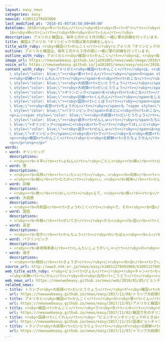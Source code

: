 ```yaml
---
layout: easy_news
categories: easy
newsid: k10011279491000
last_modified_at: '2018-01-05T16:50:00+09:00'
datetime: 2018<ruby>年<rt>ねん</rt></ruby>01<ruby>月<rt>がつ</rt></ruby>05<ruby>日<rt>にち</rt></ruby>
  16<ruby>時<rt>じ</rt></ruby>50<ruby>分<rt>ふん</rt></ruby>
description: アメリカと韓国は、毎年２月から３月の間に一緒に軍の訓練を行っています。
title: 韓国とアメリカ「オリンピックの間は軍の訓練をしない」
title_with_ruby: <ruby>韓国<rt>かんこく</rt></ruby>とアメリカ「オリンピックの<ruby>間<rt>あいだ</rt></ruby>は<ruby>軍<rt>ぐん</rt></ruby>の<ruby>訓練<rt>くんれん</rt></ruby>をしない」
outline: アメリカと韓国は、毎年２月から３月の間に一緒に軍の訓練を行っています。
outline_with_ruby: アメリカと<ruby>韓国<rt>かんこく</rt></ruby>は、<ruby>毎年<rt>まいとし</rt></ruby>２<ruby>月<rt>がつ</rt></ruby>から３<ruby>月<rt>がつ</rt></ruby>の<ruby>間<rt>あいだ</rt></ruby>に<ruby>一緒<rt>いっしょ</rt></ruby>に<ruby>軍<rt>ぐん</rt></ruby>の<ruby>訓練<rt>くんれん</rt></ruby>を<ruby>行<rt>おこな</rt></ruby>っています。
image_url: https://newswebeasy.github.io/ja201801/news/web/image/2018/01/05/K10011279491_1801050613_1801050616_01_03.jpg
voice_url: https://newswebeasy.github.io/ja201801/news/easy/voice/2018/01/05/k10011279491000.mp3
content_with_ruby: "<p>アメリカと<ruby>韓国<rt>かんこく</rt></ruby>は、<ruby>毎年<rt>まいとし</rt></ruby>２<ruby>月<rt>がつ</rt></ruby>から３<ruby>月<rt>がつ</rt></ruby>の<ruby>間<rt>あいだ</rt></ruby>に<ruby>一緒<rt>いっしょ</rt></ruby>に<span\
  \ style=\"color: blue;\"><ruby>軍<rt>ぐん</rt></ruby></span>の<span style=\"color: blue;\"\
  ><ruby>訓練<rt>くんれん</rt></ruby></span>を<ruby>行<rt>おこな</rt></ruby>っています。アメリカのトランプ<span\
  \ style=\"color: blue;\"><ruby>大統領<rt>だいとうりょう</rt></ruby></span>と<ruby>韓国<rt>かんこく</rt></ruby>のムン・ジェイン<span\
  \ style=\"color: blue;\"><ruby>大統領<rt>だいとうりょう</rt></ruby></span>は<ruby>４日<rt>よっか</rt></ruby>、<ruby>電話<rt>でんわ</rt></ruby>で<ruby>話<rt>はなし</rt></ruby>をしました。そして、２<ruby>月<rt>がつ</rt></ruby>に<ruby>韓国<rt>かんこく</rt></ruby>のピョンチャンで<span\
  \ style=\"color: blue;\">オリンピック</span>を<ruby>行<rt>おこな</rt></ruby>っている<ruby>間<rt>あいだ</rt></ruby>は、<span\
  \ style=\"color: blue;\"><ruby>訓練<rt>くんれん</rt></ruby></span>をしないと<ruby>決<rt>き</rt></ruby>めました。アメリカのマティス<span\
  \ style=\"color: blue;\"><ruby>国防<rt>こくぼう</rt></ruby></span><span style=\"color:\
  \ blue;\"><ruby>長官<rt>ちょうかん</rt></ruby></span>も「<span style=\"color: blue;\"><ruby>訓練<rt>くんれん</rt></ruby></span>は<span\
  \ style=\"color: blue;\">パラリンピック</span>のあとに<ruby>行<rt>おこな</rt></ruby>います」と<ruby>言<rt>い</rt></ruby>いました。</p>\n\
  <p>ムン<span style=\"color: blue;\"><ruby>大統領<rt>だいとうりょう</rt></ruby></span>は、<ruby>北朝鮮<rt>きたちょうせん</rt></ruby>の<span\
  \ style=\"color: blue;\"><ruby>選手<rt>せんしゅ</rt></ruby></span>たちにも<span style=\"color:\
  \ blue;\">オリンピック</span>に<ruby>出<rt>で</rt></ruby>てほしいと<ruby>考<rt>かんが</rt></ruby>えています。<ruby>北朝鮮<rt>きたちょうせん</rt></ruby>のキム・ジョンウン<ruby>朝鮮労働党委員長<rt>ちょうせんろうどうとういいんちょう</rt></ruby>は<ruby>１日<rt>ついたち</rt></ruby>、「<ruby>北朝鮮<rt>きたちょうせん</rt></ruby>の<span\
  \ style=\"color: blue;\"><ruby>選手<rt>せんしゅ</rt></ruby></span>は<span style=\"color:\
  \ blue;\">オリンピック</span>に<ruby>出<rt>で</rt></ruby>る<ruby>用意<rt>ようい</rt></ruby>がある。<ruby>韓国<rt>かんこく</rt></ruby>とすぐに<ruby>話<rt>はなし</rt></ruby>をして、<ruby>出<rt>で</rt></ruby>るかどうか<ruby>決<rt>き</rt></ruby>めることができる」と<ruby>言<rt>い</rt></ruby>いました。</p>\n\
  <p><ruby>韓国<rt>かんこく</rt></ruby>と<ruby>北朝鮮<rt>きたちょうせん</rt></ruby>は<ruby>９日<rt>ここのか</rt></ruby>に、<ruby>韓国<rt>かんこく</rt></ruby>と<ruby>北朝鮮<rt>きたちょうせん</rt></ruby>の<ruby>間<rt>あいだ</rt></ruby>にあるパンムンジョムで<ruby>話<rt>はなし</rt></ruby>をすることになりました。</p>\n\
  <p></p>\n<p></p>"
words:
- word: オリンピック
  descriptions:
  - <ruby><rb>４年</rb><rt>よねん</rt></ruby>ごとに<ruby><rb>開</rb><rt>ひら</rt></ruby>かれ、<ruby><rb>世界</rb><rt>せかい</rt></ruby>じゅうの<ruby><rb>国々</rb><rt>くにぐに</rt></ruby>から<ruby><rb>選手</rb><rt>せんしゅ</rt></ruby>が<ruby><rb>参加</rb><rt>さんか</rt></ruby>する<ruby><rb>競技大会</rb><rt>きょうぎたいかい</rt></ruby>。<ruby><rb>古代</rb><rt>こだい</rt></ruby>ギリシャのオリンピアで<ruby><rb>開</rb><rt>ひら</rt></ruby>かれた<ruby><rb>古代</rb><rt>こだい</rt></ruby>オリンピックにならって、フランスのクーベルタンの<ruby><rb>力</rb><rt>ちから</rt></ruby>で、１８９６<ruby><rb>年</rb><rt>ねん</rt></ruby>にギリシャのアテネで<ruby><rb>開</rb><rt>ひら</rt></ruby>かれたのが、<ruby><rb>近代</rb><rt>きんだい</rt></ruby>オリンピックの<ruby><rb>始</rb><rt>はじ</rt></ruby>まり。<ruby><rb>五輪</rb><rt>ごりん</rt></ruby>。
- word: 軍
  descriptions:
  - <ruby><rb>兵隊</rb><rt>へいたい</rt></ruby>。<ruby><rb>兵隊</rb><rt>へいたい</rt></ruby>の<ruby><rb>集</rb><rt>あつ</rt></ruby>まり。
  - <ruby><rb>戦</rb><rt>たたか</rt></ruby>い。<ruby><rb>戦争</rb><rt>せんそう</rt></ruby>。
- word: 訓練
  descriptions:
  - <ruby><rb>教</rb><rt>おし</rt></ruby>えて、<ruby><rb>慣</rb><rt>な</rt></ruby>れさせること。また、うまくできるように<ruby><rb>練習</rb><rt>れんしゅう</rt></ruby>すること。
- word: 大統領
  descriptions:
  - <ruby><rb>共和国</rb><rt>きょうわこく</rt></ruby>で、その<ruby><rb>国</rb><rt>くに</rt></ruby>を<ruby><rb>代表</rb><rt>だいひょう</rt></ruby>する<ruby><rb>人</rb><rt>ひと</rt></ruby>。
- word: 国防
  descriptions:
  - <ruby><rb>外敵</rb><rt>がいてき</rt></ruby>から<ruby><rb>国</rb><rt>くに</rt></ruby>を<ruby><rb>守</rb><rt>まも</rt></ruby>ること。<ruby><rb>国</rb><rt>くに</rt></ruby>の<ruby><rb>守</rb><rt>まも</rt></ruby>り。
- word: 長官
  descriptions:
  - <ruby><rb>官庁</rb><rt>かんちょう</rt></ruby>のいちばん<ruby><rb>上</rb><rt>うえ</rt></ruby>の<ruby><rb>役目</rb><rt>やくめ</rt></ruby>。また、その<ruby><rb>役目</rb><rt>やくめ</rt></ruby>の<ruby><rb>人</rb><rt>ひと</rt></ruby>。<ruby><rb>次官</rb><rt>じかん</rt></ruby>の<ruby><rb>上</rb><rt>うえ</rt></ruby>。
- word: パラリンピック
  descriptions:
  - <ruby><rb>身体障害者</rb><rt>しんたいしょうがいしゃ</rt></ruby>の<ruby><rb>国際</rb><rt>こくさい</rt></ruby>スポーツ<ruby><rb>大会</rb><rt>たいかい</rt></ruby>。<ruby><rb>４年</rb><rt>よねん</rt></ruby>に<ruby><rb>一度</rb><rt>いちど</rt></ruby>、オリンピック<ruby><rb>開催地</rb><rt>かいさいち</rt></ruby>で<ruby><rb>行</rb><rt>おこな</rt></ruby>われる。
- word: 選手
  descriptions:
  - <ruby><rb>競技</rb><rt>きょうぎ</rt></ruby>に<ruby><rb>出</rb><rt>で</rt></ruby>るために<ruby><rb>選</rb><rt>えら</rt></ruby>ばれた<ruby><rb>人</rb><rt>ひと</rt></ruby>。
source_url: http://www3.nhk.or.jp/news/easy/k10011279491000/k10011279491000.html
web_title_with_ruby: <ruby>ピョン<rt>ぴょん</rt></ruby><ruby>チャン<rt>ちゃん</rt></ruby><ruby>五輪<rt>ごりん</rt></ruby><ruby>期間中<rt>きかんちゅう</rt></ruby>
  <ruby>米韓<rt>べいかん</rt></ruby>の<ruby>合同<rt>ごうどう</rt></ruby><ruby>軍事<rt>ぐんじ</rt></ruby><ruby>演習<rt>えんしゅう</rt></ruby>は<ruby>実施<rt>じっし</rt></ruby>せず
web_news_url: https://newswebeasy.github.io/news/web/2018/01/05/ピョンチャン五輪期間中-米韓の合同軍事演習は実施せず
related_news:
- title: トランプ<ruby>大統領<rt>だいとうりょう</rt></ruby>が<ruby>韓国<rt>かんこく</rt></ruby>の<ruby>国会<rt>こっかい</rt></ruby>で<ruby>演説<rt>えんぜつ</rt></ruby>をする
  url: https://newswebeasy.github.io/news/easy/2017/11/08/トランプ大統領が韓国の国会で演説をする
- title: アメリカと<ruby>韓国<rt>かんこく</rt></ruby>の<ruby>軍<rt>ぐん</rt></ruby>が<ruby>一緒<rt>いっしょ</rt></ruby>に<ruby>訓練<rt>くんれん</rt></ruby>を<ruby>始<rt>はじ</rt></ruby>める
  url: https://newswebeasy.github.io/news/easy/2017/12/05/アメリカと韓国の軍が一緒に訓練を始める
- title: <ruby>韓国<rt>かんこく</rt></ruby>で<ruby>冬<rt>ふゆ</rt></ruby>のオリンピックの<ruby>聖火<rt>せいか</rt></ruby>リレーが<ruby>始<rt>はじ</rt></ruby>まる
  url: https://newswebeasy.github.io/news/easy/2017/11/02/韓国で冬のオリンピックの聖火リレーが始まる
- title: <ruby>国連<rt>こくれん</rt></ruby>「ピョンチャンオリンピックのときは<ruby>戦争<rt>せんそう</rt></ruby>をやめよう」
  url: https://newswebeasy.github.io/news/easy/2017/11/15/国連ピョンチャンオリンピックのときは戦争をやめよう
- title: トランプ<ruby>大統領<rt>だいとうりょう</rt></ruby>が<ruby>北朝鮮<rt>きたちょうせん</rt></ruby>に<ruby>拉致<rt>らち</rt></ruby>された<ruby>人<rt>ひと</rt></ruby>と<ruby>家族<rt>かぞく</rt></ruby>に<ruby>会<rt>あ</rt></ruby>う
  url: https://newswebeasy.github.io/news/easy/2017/11/07/トランプ大統領が北朝鮮に拉致された人と家族に会う
...
```

